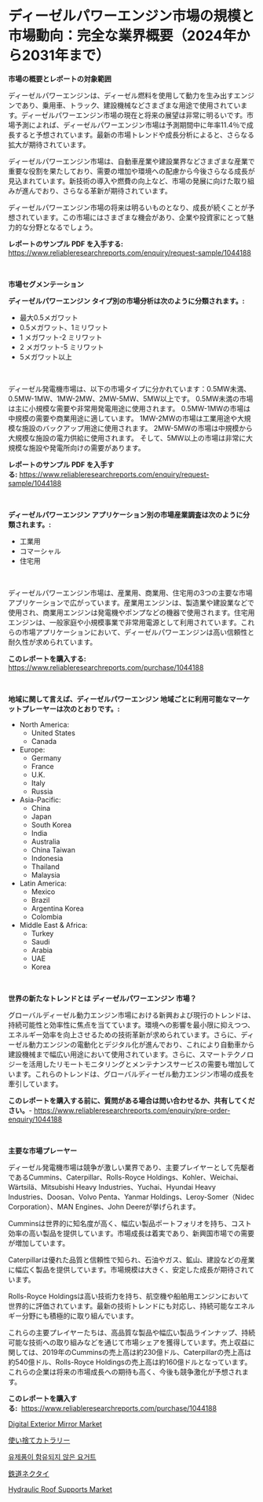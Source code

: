 <p><h1>ディーゼルパワーエンジン市場の規模と市場動向：完全な業界概要（2024年から2031年まで）</h1></p><p><strong>市場の概要とレポートの対象範囲</strong></p>
<p><p>ディーゼルパワーエンジンは、ディーゼル燃料を使用して動力を生み出すエンジンであり、乗用車、トラック、建設機械などさまざまな用途で使用されています。ディーゼルパワーエンジン市場の現在と将来の展望は非常に明るいです。市場予測によれば、ディーゼルパワーエンジン市場は予測期間中に年率11.4％で成長すると予想されています。最新の市場トレンドや成長分析によると、さらなる拡大が期待されています。</p><p>ディーゼルパワーエンジン市場は、自動車産業や建設業界などさまざまな産業で重要な役割を果たしており、需要の増加や環境への配慮から今後さらなる成長が見込まれています。新技術の導入や燃費の向上など、市場の発展に向けた取り組みが進んでおり、さらなる革新が期待されています。</p><p>ディーゼルパワーエンジン市場の将来は明るいものとなり、成長が続くことが予想されています。この市場にはさまざまな機会があり、企業や投資家にとって魅力的な分野となるでしょう。</p></p>
<p><strong>レポートのサンプル PDF を入手する:</strong> <a href="https://www.reliableresearchreports.com/enquiry/request-sample/1044188">https://www.reliableresearchreports.com/enquiry/request-sample/1044188</a></p>
<p>&nbsp;</p>
<p><strong>市場セグメンテーション</strong></p>
<p><strong>ディーゼルパワーエンジン タイプ別の市場分析は次のように分類されます。:</strong></p>
<p><ul><li>最大0.5メガワット</li><li>0.5メガワット、1ミリワット</li><li>1 メガワット-2 ミリワット</li><li>2 メガワット-5 ミリワット</li><li>5メガワット以上</li></ul></p>
<p>&nbsp;</p>
<p><p>ディーゼル発電機市場は、以下の市場タイプに分かれています：0.5MW未満、0.5MW-1MW、1MW-2MW、2MW-5MW、5MW以上です。 0.5MW未満の市場は主に小規模な需要や非常用発電用途に使用されます。 0.5MW-1MWの市場は中規模の需要や商業用途に適しています。 1MW-2MWの市場は工業用途や大規模な施設のバックアップ用途に使用されます。 2MW-5MWの市場は中規模から大規模な施設の電力供給に使用されます。 そして、5MW以上の市場は非常に大規模な施設や発電所向けの需要があります。</p></p>
<p><strong>レポートのサンプル PDF を入手する:</strong>&nbsp;<a href="https://www.reliableresearchreports.com/enquiry/request-sample/1044188">https://www.reliableresearchreports.com/enquiry/request-sample/1044188</a></p>
<p>&nbsp;</p>
<p><strong> ディーゼルパワーエンジン アプリケーション別の市場産業調査は次のように分類されます。:</strong></p>
<p><ul><li>工業用</li><li>コマーシャル</li><li>住宅用</li></ul></p>
<p>&nbsp;</p>
<p><p>ディーゼルパワーエンジン市場は、産業用、商業用、住宅用の3つの主要な市場アプリケーションで広がっています。産業用エンジンは、製造業や建設業などで使用され、商業用エンジンは発電機やポンプなどの機器で使用されます。住宅用エンジンは、一般家庭や小規模事業で非常用電源として利用されています。これらの市場アプリケーションにおいて、ディーゼルパワーエンジンは高い信頼性と耐久性が求められています。</p></p>
<p><strong>このレポートを購入する:</strong>&nbsp; <a href="https://www.reliableresearchreports.com/purchase/1044188">https://www.reliableresearchreports.com/purchase/1044188</a></p>
<p>&nbsp;</p>
<p><strong>地域に関して言えば、ディーゼルパワーエンジン 地域ごとに利用可能なマーケットプレーヤーは次のとおりです。:</strong></p>
<p><ul>
    <li>
        North America:
        <ul>
            <li>United States</li>
            <li>Canada</li>
        </ul>
    </li>
    <li>
        Europe:
        <ul>
            <li>Germany</li>
            <li>France</li>
            <li>U.K.</li>
            <li>Italy</li>
            <li>Russia</li>
        </ul>
    </li>
    <li>
        Asia-Pacific:
        <ul>
            <li>China</li>
            <li>Japan</li>
            <li>South Korea</li>
            <li>India</li>
            <li>Australia</li>
            <li>China Taiwan</li>
            <li>Indonesia</li>
            <li>Thailand</li>
            <li>Malaysia</li>
        </ul>
    </li>
    <li>
        Latin America:
        <ul>
            <li>Mexico</li>
            <li>Brazil</li>
            <li>Argentina Korea</li>
            <li>Colombia</li>
        </ul>
    </li>
    <li>
        Middle East & Africa:
        <ul>
            <li>Turkey</li>
            <li>Saudi</li>
            <li>Arabia</li>
            <li>UAE</li>
            <li>Korea</li>
        </ul>
    </li>
    </ul></p>
<p>&nbsp;</p>
<p><strong>世界の新たなトレンドとは ディーゼルパワーエンジン 市場？</strong></p>
<p><p>グローバルディーゼル動力エンジン市場における新興および現行のトレンドは、持続可能性と効率性に焦点を当てています。環境への影響を最小限に抑えつつ、エネルギー効率を向上させるための技術革新が求められています。さらに、ディーゼル動力エンジンの電動化とデジタル化が進んでおり、これにより自動車から建設機械まで幅広い用途において使用されています。さらに、スマートテクノロジーを活用したリモートモニタリングとメンテナンスサービスの需要も増加しています。これらのトレンドは、グローバルディーゼル動力エンジン市場の成長を牽引しています。</p></p>
<p><strong>このレポートを購入する前に、質問がある場合は問い合わせるか、共有してください。</strong>- <a href="https://www.reliableresearchreports.com/enquiry/pre-order-enquiry/1044188">https://www.reliableresearchreports.com/enquiry/pre-order-enquiry/1044188</a></p>
<p>&nbsp;</p>
<p><strong>主要な市場プレーヤー</strong></p>
<p><p>ディーゼル発電機市場は競争が激しい業界であり、主要プレイヤーとして先駆者であるCummins、Caterpillar、Rolls-Royce Holdings、Kohler、Weichai、Wärtsilä、Mitsubishi Heavy Industries、Yuchai、Hyundai Heavy Industries、Doosan、Volvo Penta、Yanmar Holdings、Leroy-Somer（Nidec Corporation）、MAN Engines、John Deereが挙げられます。</p><p>Cumminsは世界的に知名度が高く、幅広い製品ポートフォリオを持ち、コスト効率の高い製品を提供しています。市場成長は着実であり、新興国市場での需要が増加しています。</p><p>Caterpillarは優れた品質と信頼性で知られ、石油やガス、鉱山、建設などの産業に幅広く製品を提供しています。市場規模は大きく、安定した成長が期待されています。</p><p>Rolls-Royce Holdingsは高い技術力を持ち、航空機や船舶用エンジンにおいて世界的に評価されています。最新の技術トレンドにも対応し、持続可能なエネルギー分野にも積極的に取り組んでいます。</p><p>これらの主要プレイヤーたちは、高品質な製品や幅広い製品ラインナップ、持続可能な技術への取り組みなどを通じて市場シェアを獲得しています。売上収益に関しては、2019年のCumminsの売上高は約230億ドル、Caterpillarの売上高は約540億ドル、Rolls-Royce Holdingsの売上高は約160億ドルとなっています。これらの企業は将来の市場成長への期待も高く、今後も競争激化が予想されます。</p></p>
<p><strong>このレポートを購入する:</strong>&nbsp;&nbsp;<a href="https://www.reliableresearchreports.com/purchase/1044188">https://www.reliableresearchreports.com/purchase/1044188</a></p>
<p><p><a href="https://issuu.com/reportprime-2/docs/digital-exterior-mirror-market-size-2030.pptx">Digital Exterior Mirror Market</a></p><p><a href="https://medium.com/@saigekulas/%E4%BD%BF%E3%81%84%E6%8D%A8%E3%81%A6%E9%A3%9F%E5%99%A8%E5%B8%82%E5%A0%B4%E3%81%AE%E6%B4%9E%E5%AF%9F-%E5%B8%82%E5%A0%B4%E5%8B%95%E5%90%91-%E6%88%90%E9%95%B7-2024%E5%B9%B4%E3%81%8B%E3%82%892031%E5%B9%B4%E3%81%BE%E3%81%A7%E3%81%AE%E4%BA%88%E6%B8%AC-bad33757f83b">使い捨てカトラリー</a></p><p><a href="https://github.com/Maeennan456456/Market-Research-Report-List-1/blob/main/101375014791.md">유제품이 함유되지 않은 요거트</a></p><p><a href="https://github.com/joaejkdzgyljvo6/Market-Research-Report-List-1/blob/main/418340816014.md">鉄道ネクタイ</a></p><p><a href="https://view.publitas.com/reportprime-1/hydraulic-roof-supports-market-analysis-and-market-size-global-industry-overview-market-segmentation-and-forecast-2024-to-2031/">Hydraulic Roof Supports Market</a></p></p>